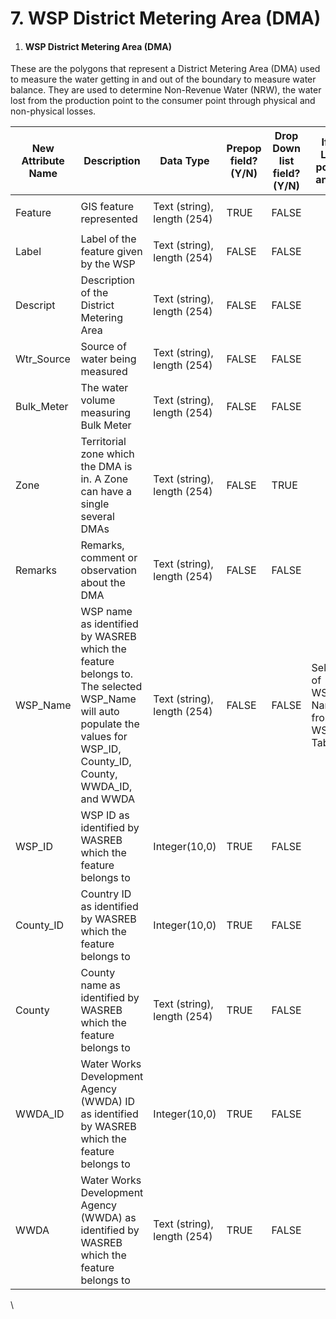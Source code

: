# 7. WSP District Metering Area (DMA)

1. #### WSP District Metering Area (DMA)

These are the polygons that represent a District Metering Area (DMA) used to measure the water getting in and out of the boundary to measure water balance. They are used to determine Non-Revenue Water (NRW), the water lost from the production point to the consumer point through physical and non-physical losses.

| New Attribute Name | Description                                                                                                                                                             | Data Type                   | Prepop field? (Y/N) | Drop Down list field? (Y/N) | If Yes, List all possible answers                   | Alias Name for Display | Field for classification if any |
| ------------------ | ----------------------------------------------------------------------------------------------------------------------------------------------------------------------- | --------------------------- | ------------------- | --------------------------- | --------------------------------------------------- | ---------------------- | ------------------------------- |
| Feature            | GIS feature represented                                                                                                                                                 | Text (string), length (254) | TRUE                | FALSE                       | <p><br></p>                                         | Feature                | <p><br></p>                     |
| Label              | Label of the feature given by the WSP                                                                                                                                   | Text (string), length (254) | FALSE               | FALSE                       | <p><br></p>                                         | Label                  | <p><br></p>                     |
| Descript           | Description of the District Metering Area                                                                                                                               | Text (string), length (254) | FALSE               | FALSE                       | <p><br></p>                                         | Description            | <p><br></p>                     |
| Wtr\_Source        | Source of water being measured                                                                                                                                          | Text (string), length (254) | FALSE               | FALSE                       | <p><br></p>                                         | Water Source           | <p><br></p>                     |
| Bulk\_Meter        | The water volume measuring Bulk Meter                                                                                                                                   | Text (string), length (254) | FALSE               | FALSE                       | <p><br></p>                                         | Bulk Meter             | <p><br></p>                     |
| Zone               | Territorial zone which the DMA is in. A Zone can have a single several DMAs                                                                                             | Text (string), length (254) | FALSE               | TRUE                        | <p><br></p>                                         | Zone                   | <p><br></p>                     |
| Remarks            | Remarks, comment or observation about the DMA                                                                                                                           | Text (string), length (254) | FALSE               | FALSE                       | <p><br></p>                                         | Remarks                | <p><br></p>                     |
| WSP\_Name          | WSP name as identified by WASREB which the feature belongs to. The selected WSP\_Name will auto populate the values for WSP\_ID, County\_ID, County, WWDA\_ID, and WWDA | Text (string), length (254) | FALSE               | FALSE                       | Selection of WSP\_Alias Name from the WSP\_ID Table | WSP Name               | <p><br></p>                     |
| WSP\_ID            | WSP ID as identified by WASREB which the feature belongs to                                                                                                             | Integer(10,0)               | TRUE                | FALSE                       | <p><br></p>                                         | WSP ID                 | <p><br></p>                     |
| County\_ID         | Country ID as identified by WASREB which the feature belongs to                                                                                                         | Integer(10,0)               | TRUE                | FALSE                       | <p><br></p>                                         | County ID              | <p><br></p>                     |
| County             | County name as identified by WASREB which the feature belongs to                                                                                                        | Text (string), length (254) | TRUE                | FALSE                       | <p><br></p>                                         | County                 | <p><br></p>                     |
| WWDA\_ID           | Water Works Development Agency (WWDA) ID as identified by WASREB which the feature belongs to                                                                           | Integer(10,0)               | TRUE                | FALSE                       | <p><br></p>                                         | WWDA ID                | <p><br></p>                     |
| WWDA               | Water Works Development Agency (WWDA) as identified by WASREB which the feature belongs to                                                                              | Text (string), length (254) | TRUE                | FALSE                       | <p><br></p>                                         | WWDA                   | <p><br></p>                     |

\
